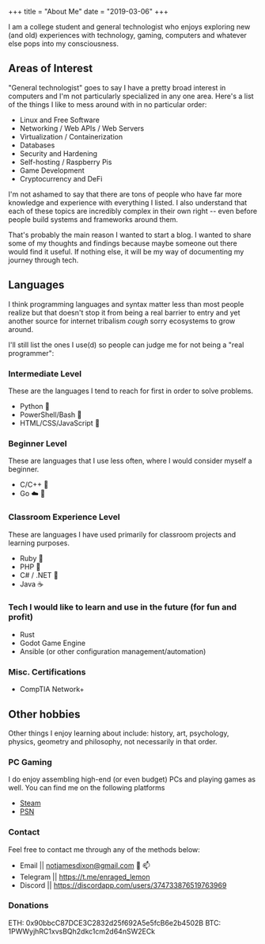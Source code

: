 +++
title = "About Me"
date = "2019-03-06"
+++

I am a college student and general technologist who enjoys exploring new (and old)
experiences with technology, gaming, computers and whatever else pops into my
consciousness.

## Areas of Interest

"General technologist" goes to say I have a pretty broad interest
in computers and I'm not particularly specialized in any one area.
Here's a list of the things I like to mess around with in no particular order:

- Linux and Free Software
- Networking / Web APIs / Web Servers
- Virtualization / Containerization
- Databases
- Security and Hardening
- Self-hosting / Raspberry Pis
- Game Development
- Cryptocurrency and DeFi

I'm not ashamed to say that there are tons of people who have far more knowledge
and experience with everything I listed. I also understand that each of these topics
are incredibly complex in their own right -- even before people build systems
and frameworks around them.

That's probably the main reason I wanted to start a blog.
I wanted to share some of my thoughts and findings because maybe someone out there
would find it useful.
If nothing else, it will be my way of documenting my journey through tech.

## Languages

I think programming languages and syntax matter less than most people realize
but that doesn't stop it from being a real barrier to entry and yet another
source for internet tribalism _cough_ sorry ecosystems to grow around.

I'll still list the ones I use(d) so people can judge me for not being a
"real programmer":

### Intermediate Level

These are the languages I tend to reach for first in order to solve problems.

- Python :snake:
- PowerShell/Bash :shell:
- HTML/CSS/JavaScript :yellow_heart:

### Beginner Level

These are languages that I use less often, where I would consider myself a beginner.

- C/C++ :dragon:
- Go :cloud: :whale:

### Classroom Experience Level

These are languages I have used primarily for classroom projects and learning
purposes.

- Ruby :red_circle:
- PHP :elephant:
- C# / .NET :knife:
- Java :coffee:

### Tech I would like to learn and use in the future (for fun and profit)

- Rust
- Godot Game Engine
- Ansible (or other configuration management/automation)

### Misc. Certifications

- CompTIA Network+

## Other hobbies

Other things I enjoy learning about include:
history, art, psychology, physics, geometry and philosophy,
not necessarily in that order.

### PC Gaming

I do enjoy assembling high-end (or even budget) PCs and playing games as well.
You can find me on the following platforms

- [Steam](https://steamcommunity.com/id/thatonepyro)
- [PSN](https://psnprofiles.com/Old_Salty_Lemon)

### Contact

Feel free to contact me through any of the methods below:

- Email || [notjamesdixon@gmail.com](mailto:notjamesdixon@gmail.com) :email: :mailbox:
- Telegram || <https://t.me/enraged_lemon>
- Discord || <https://discordapp.com/users/374733876519763969>

### Donations

ETH: 0x90bbcC87DCE3C2832d25f692A5e5fcB6e2b4502B
BTC: 1PWWyjhRC1xvsBQh2dkc1cm2d64nSW2ECk
